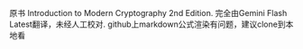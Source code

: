 原书 Introduction to Modern Cryptography 2nd Edition. 完全由Gemini Flash Latest翻译，未经人工校对. github上markdown公式渲染有问题，建议clone到本地看
